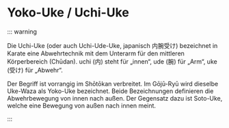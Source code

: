 # Yoko-Uke / Uchi-Uke

::: warning

Die Uchi-Uke (oder auch Uchi-Ude-Uke, japanisch 内腕受け) bezeichnet in Karate eine Abwehrtechnik mit dem Unterarm für den mittleren Körperbereich (Chūdan). uchi (内) steht für „innen“, ude (腕) für „Arm“, uke (受け) für „Abwehr“.

Der Begriff ist vorrangig im Shōtōkan verbreitet. Im Gōjū-Ryū wird dieselbe Uke-Waza als Yoko-Uke bezeichnet. Beide Bezeichnungen definieren die Abwehrbewegung von innen nach außen. Der Gegensatz dazu ist Soto-Uke, welche eine Bewegung von außen nach innen meint.

:::

<YouTube videoid="DhblmxFfpA4" start="19"/>